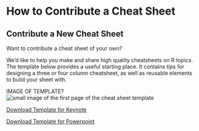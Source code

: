 # How to Contribute a Cheat Sheet

## Contribute a New Cheat Sheet

Want to contribute a cheat sheet of your own?

We’d like to help you make and share high quality cheatsheets on R topics. The template below provides a useful starting place. It contains tips for designing a three or four column cheatsheet, as well as reusable elements to build your sheet with.

IMAGE OF TEMPLATE?
![small image of the first page of the cheat sheet template](https://d33wubrfki0l68.cloudfront.net/1e4c41ee23c9200f07b24eedb99a9b6c4e85e092/e9813/wp-content/uploads/2015/04/0-template.png)

[Download Template for Keynote](https://github.com/rstudio/cheatsheets/raw/master/keynotes/0-template.key)

[Download Template for Powerpoint](https://github.com/rstudio/cheatsheets/raw/master/powerpoints/0-template.pptx)

